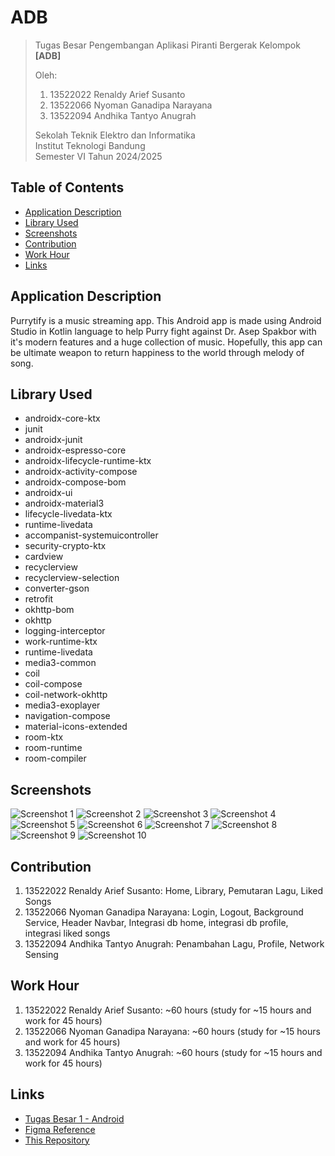 # ADB

> Tugas Besar Pengembangan Aplikasi Piranti Bergerak Kelompok **[ADB]**
>
> Oleh:<br>
> 1. 13522022 Renaldy Arief Susanto<br>
> 2. 13522066 Nyoman Ganadipa Narayana<br>
> 3. 13522094 Andhika Tantyo Anugrah<br>
>
> Sekolah Teknik Elektro dan Informatika<br>
> Institut Teknologi Bandung<br>
> Semester VI Tahun 2024/2025


## Table of Contents
* [Application Description](#application-description)
* [Library Used](#library-used)
* [Screenshots](#screenshots)
* [Contribution](#contribution)
* [Work Hour](#work-hour)
* [Links](#links)


## Application Description
Purrytify is a music streaming app. This Android app is made using Android Studio in Kotlin language to help Purry fight against Dr. Asep Spakbor with it's modern features and a huge collection of music. Hopefully, this app can be ultimate weapon to return happiness to the world through melody of song.

## Library Used
- androidx-core-ktx
- junit
- androidx-junit
- androidx-espresso-core
- androidx-lifecycle-runtime-ktx
- androidx-activity-compose
- androidx-compose-bom
- androidx-ui
- androidx-material3
- lifecycle-livedata-ktx
- runtime-livedata
- accompanist-systemuicontroller
- security-crypto-ktx
- cardview
- recyclerview
- recyclerview-selection
- converter-gson
- retrofit
- okhttp-bom
- okhttp
- logging-interceptor
- work-runtime-ktx
- runtime-livedata
- media3-common
- coil
- coil-compose
- coil-network-okhttp
- media3-exoplayer
- navigation-compose
- material-icons-extended
- room-ktx
- room-runtime
- room-compiler

## Screenshots
<img src="screenshot/1.png" alt="Screenshot 1">
<img src="screenshot/2.png" alt="Screenshot 2">
<img src="screenshot/3.png" alt="Screenshot 3">
<img src="screenshot/4.png" alt="Screenshot 4">
<img src="screenshot/5.png" alt="Screenshot 5">
<img src="screenshot/6.png" alt="Screenshot 6">
<img src="screenshot/7.png" alt="Screenshot 7">
<img src="screenshot/8.png" alt="Screenshot 8">
<img src="screenshot/9.png" alt="Screenshot 9">
<img src="screenshot/10.png" alt="Screenshot 10">

## Contribution
1. 13522022 Renaldy Arief Susanto: Home, Library, Pemutaran Lagu, Liked Songs
2. 13522066 Nyoman Ganadipa Narayana: Login, Logout, Background Service, Header Navbar, Integrasi db home, integrasi db profile, integrasi liked songs
3. 13522094 Andhika Tantyo Anugrah: Penambahan Lagu, Profile, Network Sensing

## Work Hour
1. 13522022 Renaldy Arief Susanto: ~60 hours (study for ~15 hours and work for 45 hours)
2. 13522066 Nyoman Ganadipa Narayana: ~60 hours (study for ~15 hours and work for 45 hours)
3. 13522094 Andhika Tantyo Anugrah: ~60 hours (study for ~15 hours and work for 45 hours)

## Links
- [Tugas Besar 1 - Android](https://docs.google.com/document/d/1WFKkOpWmswCLCIi4-5ptbk80FJzvuZOE/edit)
- [Figma Reference](https://www.figma.com/design/zrLmY0b9FlCWTxBlJjOwBD/MAD?node-id=9-937&t=LCA0k8zLUIT4D9eL-0)
- [This Repository](https://github.com/Labpro-21/if3210-tubes-mad-2025-if3210-2025-mad-adb)
